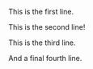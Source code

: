 This is the first line.




This is the second line!


This is the third line.

And a final fourth line.
